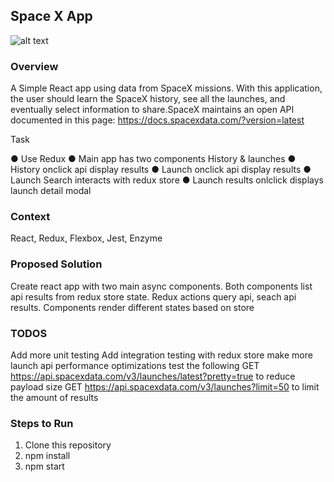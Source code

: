 ## Space X App

![alt text](https://github.com/ColinRosati1/spacex-missions/blob/master/screengrab.JPG)
### Overview

A Simple React app using data from SpaceX missions. With this application, the user should learn
the SpaceX history, see all the launches, and eventually select information to share.SpaceX maintains an open
API documented in this page: https://docs.spacexdata.com/?version=latest

Task 

●	Use Redux
●	Main app has two components History & launches
●	History onclick  api display results
●	Launch onclick api display results
●	Launch Search interacts with redux store
●	Launch results onlclick displays launch detail modal

### Context

React, Redux, Flexbox, Jest, Enzyme 


### Proposed Solution

Create react app with two main async components. Both components list api results from redux store state.
Redux actions query api, seach api results. Components render different states based on store


### TODOS

Add more unit testing
Add integration testing with redux store
make more launch api performance optimizations test the following
    GET https://api.spacexdata.com/v3/launches/latest?pretty=true to reduce payload size
    GET https://api.spacexdata.com/v3/launches?limit=50 to limit the amount of results

### Steps to Run

1. Clone this repository
2. npm install
3. npm start



